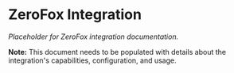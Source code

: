 # ZeroFox Integration

*Placeholder for ZeroFox integration documentation.*

**Note:** This document needs to be populated with details about the integration's capabilities, configuration, and usage.
